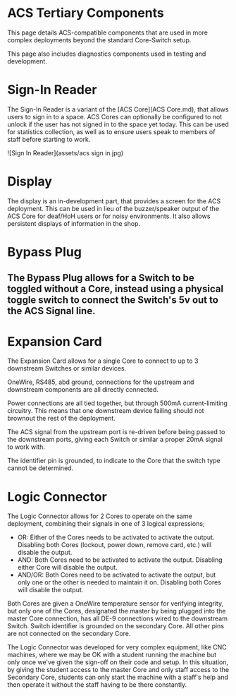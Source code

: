# ACS Tertiary Components

This page details ACS-compatible components that are used in more complex deployments beyond the standard Core-Switch setup. 

This page also includes diagnostics components used in testing and development.

# Sign-In Reader

The Sign-In Reader is a variant of the [ACS Core](ACS Core.md), that allows users to sign in to a space. ACS Cores can optionally be configured to not unlock if the user has not signed in to the space yet today. This can be used for statistics collection, as well as to ensure users speak to members of staff before starting to work. 

![Sign In Reader](assets/acs sign in.jpg)

# Display

The display is an in-development part, that provides a screen for the ACS deployment. This can be used in lieu of the buzzer/speaker output of the ACS Core for deaf/HoH users or for noisy environments. It also allows persistent displays of information in the shop.

# Bypass Plug

The Bypass Plug allows for a Switch to be toggled without a Core, instead using a physical toggle switch to connect the Switch's 5v out to the ACS Signal line.
-
# Expansion Card

The Expansion Card allows for a single Core to connect to up to 3 downstream Switches or similar devices.

OneWire, RS485, abd ground, connections for the upstream and downstream components are all directly connected.

Power connections are all tied together, but through 500mA current-limiting circuitry. This means that one downstream device failing should not brownout the rest of the deployment.

The ACS signal from the upstream port is re-driven before being passed to the downstream ports, giving each Switch or similar a proper 20mA signal to work with.

The identifier pin is grounded, to indicate to the Core that the switch type cannot be determined.

# Logic Connector

The Logic Connector allows for 2 Cores to operate on the same deployment, combining their signals in one of 3 logical expressions;

* OR: Either of the Cores needs to be activated to activate the output. Disabling both Cores (lockout, power down, remove card, etc.) will disable the output.
* AND: Both Cores need to be activated to activate the output. Disabling either Core will disable the output. 
* AND/OR: Both Cores need to be activated to activate the output, but only one or the other is needed to maintain it on. Disabling both Cores will disable the output.

Both Cores are given a OneWire temperature sensor for verifying integrity, but only one of the Cores, designated the master by being plugged into the master Core connection, has all DE-9 connections wired to the downstream Switch. Switch identifier is grounded on the secondary Core. All other pins are not connected on the secondary Core.

The Logic Connector was developed for very complex equipment, like CNC machines, where we may be OK with a student running the machine but only once we've given the sign-off on their code and setup. In this situation, by giving the student access to the master Core and only staff access to the Secondary Core, students can only start the machine with a staff's help and then operate it without the staff having to be there constantly.
